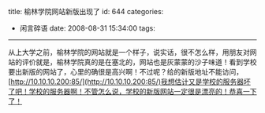 title: 榆林学院网站新版出现了
id: 644
categories:
  - 闲言碎语
date: 2008-08-31 15:34:00
tags:
---

从上大学之前，榆林学院的网站就是一个样子，说实话，很不怎么样，用朋友对网站的评价就是，榆林学院真的是在塞北的，网站也是灰蒙蒙的沙子味道！看到学校要出新版的网站了，心里的确很是高兴啊！不过呢？给的新版地址不能访问，[http://10.10.10.200:85/](http://10.10.10.200:85/)我想估计又是学校的服务器坏了吧！学校的服务器啊！不管怎么说，学校的新版网站一定很是漂亮的！恭喜一下了！